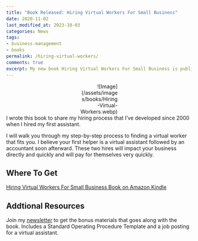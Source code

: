 ```yaml
---
title: "Book Released: Hiring Virtual Workers For Small Business"
date: 2020-11-02
last_modified_at: 2023-10-03
categories: News
tags: 
- business-management
- books
permalink: /hiring-virtual-workers/
comments: true
excerpt: My new book Hiring Virtual Workers For Small Business is published
---
```

<div style="width:20%; margin:0 auto;" align="right" markdown="1">
![Image](/assets/images/books/Hiring-Virtual-Workers.webp)
</div>
I wrote this book to share my hiring process that I’ve developed since 2000 when I hired my first assistant. 

I will walk you through my step-by-step process to finding a virtual worker that fits you. I believe your first helper is a virtual assistant followed by an accountant soon afterward. These two hires will impact your business directly and quickly and will pay for themselves very quickly.

## Where To Get

[Hiring Virtual Workers For Small Business Book on Amazon Kindle](https://amzn.to/2FvAxx9)

## Addtional Resources
Join my [newsletter](/newsletter/) to get the bonus materials that goes along with the book. Includes a Standard Operating Procedure Template and a job posting for a virtual assistant.